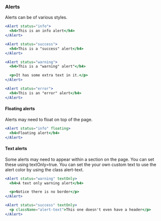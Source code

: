 ### Alerts

Alerts can be of various styles.

```jsx
<Alert status="info">
  <h4>This is an info alert</h4>
</Alert>

<Alert status="success">
  <h4>This is a "success" alert</h4>
</Alert>

<Alert status="warning">
  <h4>This is a "warning" alert"</h4>

  <p>It has some extra text in it.</p>
</Alert>

<Alert status="error">
  <h4>This is an "error" alert</h4>
</Alert>
```

#### Floating alerts

Alerts may need to float on top of the page.

```jsx
<Alert status="info" floating>
  <h4>Floating alert</h4>
</Alert>
```

#### Text alerts

Some alerts may need to appear within a section on the page. You can set these using textOnly=true. You can set the your own custom text to use the alert color by using the class alert-text.

```jsx
<Alert status="warning" textOnly>
  <h4>A text only warning alert</h4>

  <p>Notice there is no border</p>
</Alert>

<Alert status="success" textOnly>
  <p className="alert-text">This one doesn't even have a header</p>
</Alert>
```
